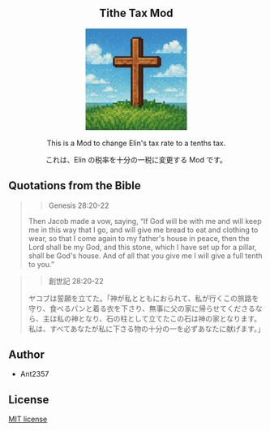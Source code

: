 <h2 align="center">
  Tithe Tax Mod
</h2>

<div align="center">
  <a href="https://steamcommunity.com/sharedfiles/filedetails/?id=3481875838">
    <img alt="草原の上に立てられた十字架ドット絵" src="preview.jpg" width="200" height="200">
  </a>
</div>

<div align="center">
  <p>This is a Mod to change Elin's tax rate to a tenths tax.</p>
  <p>これは、Elin の税率を十分の一税に変更する Mod です。</p>
</div>

## Quotations from the Bible
>> Genesis 28:20-22
>
> Then Jacob made a vow, saying, “If God will be with me and will keep me in this way that I go, and will give me bread to eat and clothing to wear, so that I come again to my father's house in peace, then the Lord shall be my God, and this stone, which I have set up for a pillar, shall be God's house. And of all that you give me I will give a full tenth to you.”

>> 創世記 28:20-22
>
> ヤコブは誓願を立てた。「神が私とともにおられて、私が行くこの旅路を守り、食べるパンと着る衣を下さり、無事に父の家に帰らせてくださるなら、主は私の神となり、石の柱として立てたこの石は神の家となります。私は、すべてあなたが私に下さる物の十分の一を必ずあなたに献げます。」

## Author
* Ant2357

## License
[MIT license](https://en.wikipedia.org/wiki/MIT_License)
